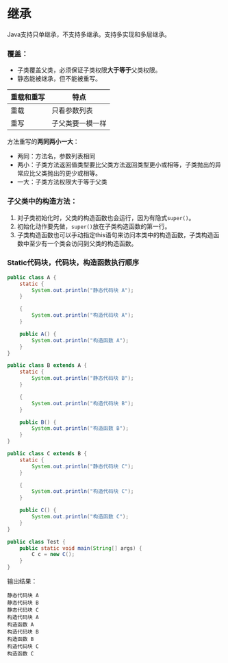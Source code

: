 # 继承

Java支持只单继承，不支持多继承。支持多实现和多层继承。

### 覆盖：

- 子类覆盖父类，必须保证子类权限**大于等于**父类权限。
- 静态能被继承，但不能被重写。

| 重载和重写 | 特点             |
| ---------- | ---------------- |
| 重载       | 只看参数列表     |
| 重写       | 子父类要一模一样 |

方法重写的**两同两小一大**：

- 两同：方法名，参数列表相同
- 两小：子类方法返回值类型要比父类方法返回类型更小或相等，子类抛出的异常应比父类抛出的更少或相等。
- 一大：子类方法权限大于等于父类

### 子父类中的构造方法：

1.  对子类初始化时，父类的构造函数也会运行，因为有隐式`super()`。
2. 初始化动作要先做，`super()`放在子类构造函数的第一行。
3. 子类构造函数也可以手动指定this语句来访问本类中的构造函数，子类构造函数中至少有一个类会访问到父类的构造函数。

### Static代码块，代码块，构造函数执行顺序

```java
public class A {
    static {
        System.out.println("静态代码块 A");
    }

    {
        System.out.println("构造代码块 A");
    }

    public A() {
        System.out.println("构造函数 A");
    }
}
```

```java
public class B extends A {
    static {
        System.out.println("静态代码块 B");
    }

    {
        System.out.println("构造代码块 B");
    }

    public B() {
        System.out.println("构造函数 B");
    }
}
```

```java
public class C extends B {
    static {
        System.out.println("静态代码块 C");
    }

    {
        System.out.println("构造代码块 C");
    }

    public C() {
        System.out.println("构造函数 C");
    }
}
```

```java
public class Test {
    public static void main(String[] args) {
        C c = new C();
    }
}
```

输出结果：

```
静态代码块 A
静态代码块 B
静态代码块 C
构造代码块 A
构造函数 A
构造代码块 B
构造函数 B
构造代码块 C
构造函数 C
```